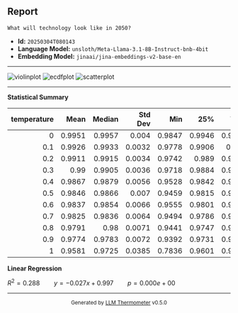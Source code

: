 ## Report

```
What will technology look like in 2050?
```
- **Id:** `20250304T080143`
- **Language Model:** `unsloth/Meta-Llama-3.1-8B-Instruct-bnb-4bit`
- **Embedding Model:** `jinaai/jina-embeddings-v2-base-en`

---

![violinplot](../assets/20250304T080143/violinplot.png)
![ecdfplot](../assets/20250304T080143/ecdfplot.png)
![scatterplot](../assets/20250304T080143/scatterplot.png)

---

**Statistical Summary**

|   temperature |   Mean |   Median |   Std Dev |    Min |    25% |    75% |    Max |   Count |
|--------------:|-------:|---------:|----------:|-------:|-------:|-------:|-------:|--------:|
|           0   | 0.9951 |   0.9957 |    0.004  | 0.9847 | 0.9946 | 0.9964 | 1      |    8128 |
|           0.1 | 0.9926 |   0.9933 |    0.0032 | 0.9778 | 0.9906 | 0.995  | 0.9995 |    8128 |
|           0.2 | 0.9911 |   0.9915 |    0.0034 | 0.9742 | 0.989  | 0.9936 | 0.9985 |    8128 |
|           0.3 | 0.99   |   0.9905 |    0.0036 | 0.9718 | 0.9884 | 0.9924 | 0.9985 |    8128 |
|           0.4 | 0.9867 |   0.9879 |    0.0056 | 0.9528 | 0.9842 | 0.9906 | 0.9975 |    8128 |
|           0.5 | 0.9846 |   0.9866 |    0.007  | 0.9459 | 0.9815 | 0.9896 | 0.9963 |    8128 |
|           0.6 | 0.9837 |   0.9854 |    0.0066 | 0.9555 | 0.9801 | 0.9885 | 0.9953 |    8128 |
|           0.7 | 0.9825 |   0.9836 |    0.0064 | 0.9494 | 0.9786 | 0.9873 | 0.9956 |    8128 |
|           0.8 | 0.9791 |   0.98   |    0.0071 | 0.9441 | 0.9747 | 0.9843 | 0.9944 |    8128 |
|           0.9 | 0.9774 |   0.9783 |    0.0072 | 0.9392 | 0.9731 | 0.9827 | 0.9943 |    8128 |
|           1   | 0.9581 |   0.9725 |    0.0385 | 0.7836 | 0.9601 | 0.9793 | 0.9926 |    8128 |

**Linear Regression**

$R^2 = 0.288 \qquad y = -0.027x + 0.997 \qquad p = 0.000e+00$


---

<div align="center">
  <sub>Generated by <a href="https://github.com/S1M0N38/llm-thermometer">LLM Thermometer</a> v0.5.0</sub>
</div>